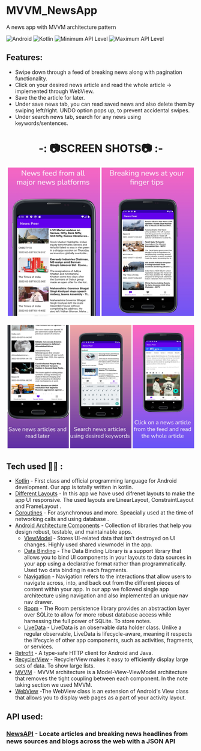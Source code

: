 # MVVM_NewsApp
A news app with MVVM architecture pattern

![Android](https://img.shields.io/badge/Android-3DDC84?style=for-the-badge&logo=android&logoColor=white)
![Kotlin](https://img.shields.io/badge/Kotlin-0095D5?&style=for-the-badge&logo=kotlin&logoColor=white)
![Minimum API Level](https://img.shields.io/badge/Min%20API%20Level-23-green)
![Maximum API Level](https://img.shields.io/badge/Max%20API%20Level-31-orange)

## Features:

- Swipe down through a feed of breaking news along with pagination functionality.
- Click on your desired news article and read the whole article -> implemented through WebView.
- Save the the article for later.
- Under save news tab, you can read saved news and also delete them by swiping left/right. UNDO option pops up, to prevent accidental swipes.
- Under search news tab, search for any news using keywords/sentences.

<h1 align="center">-: 📷SCREEN SHOTS📷 :-</h1>

<p align="center">
  <img src=https://github.com/chayan-dev/MVVM_NewsApp/blob/master/assets/inCollage_20220305_174542851.jpg  />
</p>

<p align="center">
  <img src=https://github.com/chayan-dev/MVVM_NewsApp/blob/master/assets/inCollage_20220305_174720696.jpg  />
</p>

## Tech used 👨‍💻 :

- [Kotlin](https://kotlinlang.org/) - First class and official programming language for Android development. Our app is totally written in kotlin.
- [Different Layouts](https://developer.android.com/guide/topics/ui/declaring-layout) -  In this app we have used difrenet layouts to make the app UI responsive. The used layouts are LinearLayout, ConstraintLayout and FrameLayout .
- [Coroutines](https://kotlinlang.org/docs/reference/coroutines-overview.html) - For asynchronous and more. Speacially used at the time of networking calls and using database .
- [Android Architecture Components](https://developer.android.com/topic/libraries/architecture) - Collection of libraries that help you design robust, testable, and maintainable apps.
  - [ViewModel](https://developer.android.com/topic/libraries/architecture/viewmodel) - Stores UI-related data that isn't destroyed on UI changes. Highly used shared viewmodel in the app.
  - [Data Binding](https://developer.android.com/topic/libraries/data-binding?authuser=2) - The Data Binding Library is a support library that allows you to bind UI components in your layouts to data sources in your app using a declarative format rather than programmatically. Used two data binding in each fragments.
  - [Navigation](https://developer.android.com/guide/navigation#:~:text=Navigation%20refers%20to%20the%20interactions,bars%20and%20the%20navigation%20drawer.) - Navigation refers to the interactions that allow users to navigate across, into, and back out from the different pieces of content within your app. In our app we followed single app architecture using navigation and also implemented an unique nav nav drawer.
  - [Room](https://developer.android.com/jetpack/androidx/releases/room) - The Room persistence library provides an abstraction layer over SQLite to allow for more robust database access while harnessing the full power of SQLite. To store notes.
  - [LiveData](https://developer.android.com/topic/libraries/architecture/livedata) - LiveData is an observable data holder class. Unlike a regular observable, LiveData is lifecycle-aware, meaning it respects the lifecycle of other app components, such as activities, fragments, or services. 
- [Retrofit](https://github.com/square/retrofit) - A type-safe HTTP client for Android and Java.
- [RecyclerView](https://developer.android.com/guide/topics/ui/layout/recyclerview?authuser=2) - RecyclerView makes it easy to efficiently display large sets of data. To show large lists.
- [MVVM](https://developer.android.com/jetpack/guide) - MVVM architecture is a Model-View-ViewModel architecture that removes the tight coupling between each component. In the note taking section we used MVVM.
- [WebView](https://developer.android.com/guide/webapps/webview) -The WebView class is an extension of Android's View class that allows you to display web pages as a part of your activity layout.
 
 ## API used:
 
 ### [NewsAPI](https://newsapi.org/) - Locate articles and breaking news headlines from news sources and blogs across the web with a JSON API
